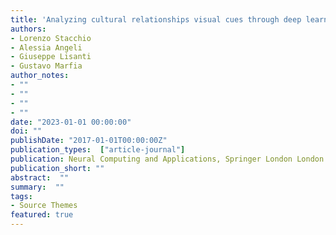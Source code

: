 ```yaml
---
title: 'Analyzing cultural relationships visual cues through deep learning models in a cross-dataset setting'
authors:
- Lorenzo Stacchio
- Alessia Angeli
- Giuseppe Lisanti
- Gustavo Marfia
author_notes:
- ""
- ""
- ""
- ""
date: "2023-01-01 00:00:00"
doi: ""
publishDate: "2017-01-01T00:00:00Z"
publication_types:  ["article-journal"]
publication: Neural Computing and Applications, Springer London London
publication_short: ""
abstract:  ""
summary:  ""
tags:
- Source Themes
featured: true
---
```

